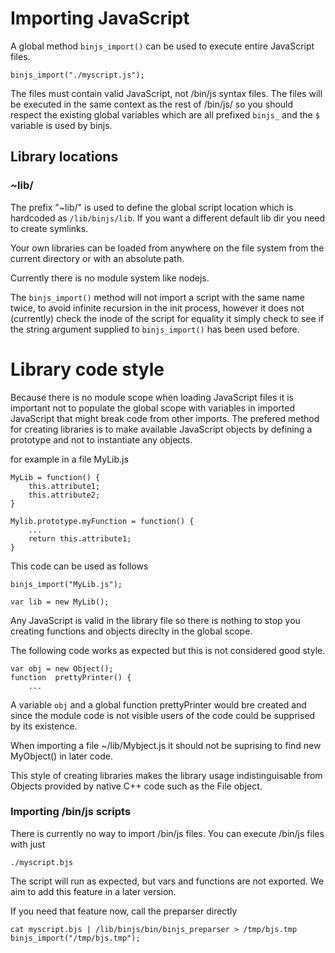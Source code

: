 # Importing JavaScript

A global method `binjs_import()` can be used to execute entire JavaScript files.

    binjs_import("./myscript.js");

The files must contain valid JavaScript, not /bin/js syntax files.  The files will be executed in the same context as the rest of /bin/js/ so you should respect the existing global variables which are all prefixed `binjs_` and the `$` variable is used by binjs.

## Library locations

### ~lib/

The prefix "~lib/" is used to define the global script location which is hardcoded as `/lib/binjs/lib`. If you want a different default lib dir you need to create symlinks.

Your own libraries can be loaded from anywhere on the file system from the current directory or with an absolute path.  

Currently there is no module system like nodejs.

The `binjs_import()` method will not import a script with the same name twice, to avoid infinite recursion in the init process, however it does not (currently) check the inode of the script for equality it simply check to see if the string argument supplied to `binjs_import()` has been used before.

# Library code style

Because there is no module scope when loading JavaScript files it is important not to populate the global scope with variables in imported JavaScript that might break code from other imports.  The prefered method for creating libraries is to make available JavaScript objects by defining a prototype and not to instantiate any objects.

for example in a file MyLib.js

    MyLib = function() {
        this.attribute1;
        this.attribute2;
    }

    Mylib.prototype.myFunction = function() {
        ...
        return this.attribute1;
    }

This code can be used as follows

    binjs_import("MyLib.js");

    var lib = new MyLib();


Any JavaScript is valid in the library file so there is nothing to stop you creating functions and objects direclty in the  global scope.

The following code works as expected but this is not considered good style.

    var obj = new Object();
    function  prettyPrinter() {
        ...

A variable `obj` and a global function prettyPrinter would bre created and since the module code is not visible users of the code could be supprised by its existence.

When importing a file ~/lib/Mybject.js it should not be suprising to find new MyObject() in later code.

This style of creating libraries makes the library usage indistinguisable from Objects provided by native C++ code such as the File object.

### Importing /bin/js scripts

There is currently no way to import /bin/js files. You can execute /bin/js files with just 

    ./myscript.bjs

The script will run as expected, but vars and functions are not exported. We aim to add this feature in a later version.

If you need that feature now, call the preparser directly

    cat myscript.bjs | /lib/binjs/bin/binjs_preparser > /tmp/bjs.tmp
    binjs_import("/tmp/bjs.tmp");
